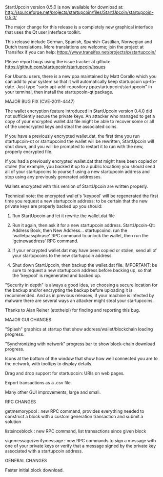 StartUpcoin version 0.5.0 is now available for download at:
http://sourceforge.net/projects/startupcoin/files/StartUpcoin/startupcoin-0.5.0/

The major change for this release is a completely new graphical interface that uses the Qt user interface toolkit.

This release include German, Spanish, Spanish-Castilian, Norwegian and Dutch translations. More translations are welcome; join the project at Transifex if you can help:
https://www.transifex.net/projects/p/startupcoin/

Please report bugs using the issue tracker at github:
https://github.com/startupcoin/startupcoin/issues

For Ubuntu users, there is a new ppa maintained by Matt Corallo which you can add to your system so that it will automatically keep startupcoin up-to-date.  Just type "sudo apt-add-repository ppa:startupcoin/startupcoin" in your terminal, then install the startupcoin-qt package.

MAJOR BUG FIX  (CVE-2011-4447)

The wallet encryption feature introduced in StartUpcoin version 0.4.0 did not sufficiently secure the private keys. An attacker who
managed to get a copy of your encrypted wallet.dat file might be able to recover some or all of the unencrypted keys and steal the
associated coins.

If you have a previously encrypted wallet.dat, the first time you run startupcoin-qt or startupcoind the wallet will be rewritten, StartUpcoin will
shut down, and you will be prompted to restart it to run with the new, properly encrypted file.

If you had a previously encrypted wallet.dat that might have been copied or stolen (for example, you backed it up to a public
location) you should send all of your startupcoins to yourself using a new startupcoin address and stop using any previously generated addresses.

Wallets encrypted with this version of StartUpcoin are written properly.

Technical note: the encrypted wallet's 'keypool' will be regenerated the first time you request a new startupcoin address; to be certain that the
new private keys are properly backed up you should:

1. Run StartUpcoin and let it rewrite the wallet.dat file

2. Run it again, then ask it for a new startupcoin address.
StartUpcoin-Qt: Address Book, then New Address...
startupcoind: run the 'walletpassphrase' RPC command to unlock the wallet,  then run the 'getnewaddress' RPC command.

3. If your encrypted wallet.dat may have been copied or stolen, send  all of your startupcoins to the new startupcoin address.

4. Shut down StartUpcoin, then backup the wallet.dat file.
IMPORTANT: be sure to request a new startupcoin address before backing up, so that the 'keypool' is regenerated and backed up.

"Security in depth" is always a good idea, so choosing a secure location for the backup and/or encrypting the backup before uploading it is recommended. And as in previous releases, if your machine is infected by malware there are several ways an attacker might steal your startupcoins.

Thanks to Alan Reiner (etotheipi) for finding and reporting this bug.

MAJOR GUI CHANGES

"Splash" graphics at startup that show address/wallet/blockchain loading progress.

"Synchronizing with network" progress bar to show block-chain download progress.

Icons at the bottom of the window that show how well connected you are to the network, with tooltips to display details.

Drag and drop support for startupcoin: URIs on web pages.

Export transactions as a .csv file.

Many other GUI improvements, large and small.

RPC CHANGES

getmemorypool : new RPC command, provides everything needed to construct a block with a custom generation transaction and submit a solution

listsinceblock : new RPC command, list transactions since given block

signmessage/verifymessage : new RPC commands to sign a message with one of your private keys or verify that a message signed by the private key associated with a startupcoin address.

GENERAL CHANGES

Faster initial block download.

